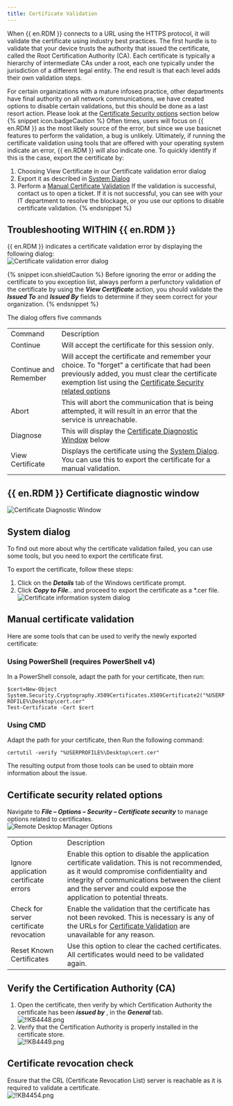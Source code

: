 ```yaml
---
title: Certificate Validation
---
```

When {{ en.RDM }} connects to a URL using the HTTPS protocol, it will validate the certificate using industry best practices. The first hurdle is to validate that your device trusts the authority that issued the certificate, called the Root Certification Authority (CA). Each certificate is typically a hierarchy of intermediate CAs under a root, each one typically under the jurisdiction of a different legal entity. The end result is that each level adds their own validation steps.  

For certain organizations with a mature infoseq practice, other departments have final authority on all network communications, we have created options to disable certain validations, but this should be done as a last resort action.  Please look at the <a href="#certificatesecurityrelatedoptions">Certificate Security options</a> section below  
{% snippet icon.badgeCaution %}
Often times, users will focus on {{ en.RDM }} as the most likely source of the error, but since we use basicnet features to perform the validation, a bug is unlikely. Ultimately, if running the certificate validation using tools that are offered with your operating system indicate an error, {{ en.RDM }} will also indicate one. To quickly identify if this is the case, export the certificate by:
1. Choosing View Certificate in our Certificate validation error dialog
1. Export it as described in <a href="#systemdialog">System Dialog</a>
1. Perform a <a href="#manualcertificatevalidation">Manual Certificate Validation</a>
If the validation is successful, contact us to open a ticket. If it is not successful, you can see with your IT department to resolve the blockage, or you use our options to disable certificate validation.
{% endsnippet %}  

## Troubleshooting WITHIN {{ en.RDM }}
{{ en.RDM }} indicates a certificate validation error by displaying the following dialog:  
![Certificate validation error dialog ](/img/en/kb/KB4450.png)  
 
{% snippet icon.shieldCaution %}
Before ignoring the error or adding the certificate to you exception list, always perform a perfunctory validation of the certificate by using the ***View Certificate*** action, you should validate the ***Issued To*** and ***Issued By*** fields to determine if they seem correct for your organization.
{% endsnippet %}  

The dialog offers five commands
<table>
	<tr>
		<td>
Command
		</td>
		<td>
Description
		</td>
	</tr>
	<tr>
		<td>
Continue
		</td>
		<td>
Will accept the certificate for this session only.
		</td>
	</tr>
	<tr>
		<td>
Continue and Remember
		</td>
		<td>
Will accept the certificate and remember your choice. To "forget" a certificate that had been previously added, you must clear the certificate exemption list using the <a href="#certificatesecurityrelatedoptions">Certificate Security related options</a>
		</td>
	</tr>
	<tr>
		<td>
Abort
		</td>
		<td>
This will abort the communication that is being attempted, it will result in an error that the service is unreachable.
		</td>
	</tr>
	<tr>
		<td>
Diagnose
		</td>
		<td>
This will display the <a href="#certificatediagnosticwindow">Certificate Diagnostic Window</a> below
		</td>
	</tr>
	<tr>
		<td>
View Certificate
		</td>
		<td>
Displays the certificate using the <a href="#systemdialog">System Dialog</a>. You can use this to export the certificate for a manual validation.
		</td>
	</tr>
</table>

## {{ en.RDM }} Certificate diagnostic window  
<a name="certificatediagnosticwindow"></a>

![Certificate Diagnostic Window](/img/en/kb/KB4453.png)  
## System dialog
<a name="systemdialog"></a>

To find out more about why the certificate validation failed, you can use some tools, but you need to export the certificate first.  

To export the certificate, follow these steps:  

1. Click on the ***Details*** tab of the Windows certificate prompt.
1. Click ***Copy to File***.. and proceed to export the certificate as a *.cer file.  
![Certificate information system dialog](/img/en/kb/KB4452.png)  
## Manual certificate validation
<a name="manualcertificatevalidation"></a>

Here are some tools that can be used to verify the newly exported certificate:
### Using PowerShell (requires PowerShell v4)
In a PowerShell console, adapt the path for your certificate, then run:  

`$cert=New-Object System.Security.Cryptography.X509Certificates.X509Certificate2("%USERPROFILE%\Desktop\cert.cer"`  
`Test-Certificate -Cert $cert`

### Using CMD
Adapt the path for your certificate, then Run the following command:  

`certutil -verify "%USERPROFILE%\Desktop\cert.cer"`  

The resulting output from those tools can be used to obtain more information about the issue.
## Certificate security related options
<a name="certificatesecurityrelatedoptions"></a>

Navigate to ***File – Options – Security – Certificate security*** to manage options related to certificates.  
![Remote Desktop Manager Options](/img/en/kb/KB4451.png)  

<table>
	<tr>
		<td>
Option
		</td>
		<td>
Description
		</td>
	</tr>
	<tr>
		<td>
Ignore application certificate errors
		</td>
		<td>
Enable this option to disable the application certificate validation. This is not recommended, as it would compromise confidentiality and integrity of communications between the client and the server and could expose the application to potential threats.
		</td>
	</tr>
	<tr>
		<td>
Check for server certificate revocation
		</td>
		<td>
Enable the validation that the certificate has not been revoked. This is necessary is any of the URLs for <a href="#certificatecheck">Certificate Validation</a> are unavailable for any reason.
		</td>
	</tr>
	<tr>
		<td>
Reset Known Certificates
		</td>
		<td>
Use this option to clear the cached certificates. All certificates would need to be validated again.
		</td>
	</tr>
</table>

## Verify the Certification Authority (CA)
1. Open the certificate, then verify by which Certification Authority the certificate has been ***issued by*** , in the ***General*** tab.  
![!!KB4448.png](/img/en/kb/KB4448.png)
1. Verify that the Certification Authority is properly installed in the certificate store.  
![!!KB4449.png](/img/en/kb/KB4449.png)
## Certificate revocation check
<a name="certificatecheck"></a>

Ensure that the CRL (Certificate Revocation List) server is reachable as it is required to validate a certificate.  
![!!KB4454.png](/img/en/kb/KB4454.png)
